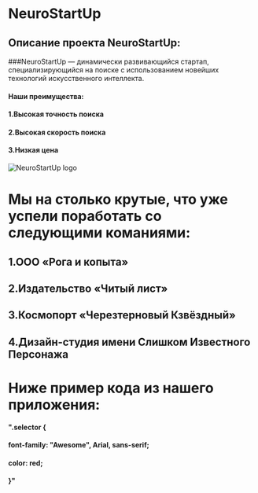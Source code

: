 # NeuroStartUp

## Описание проекта NeuroStartUp:

###NeuroStartUp — динамически развивающийся стартап, специализирующийся на поиске с использованием новейших технологий искусственного интеллекта.

#### Наши преимущества:


#### 1.Высокая точность поиска
#### 2.Высокая скорость поиска
#### 3.Низкая цена

![NeuroStartUp logo](https://camo.githubusercontent.com/79ee96a8b8fa098c44d1ca302006f24d008408a1c22fc13260437214d705a23d/68747470733a2f2f6e65746f6c6f67792d636f64652e6769746875622e696f2f6769742d686f6d65776f726b732f696e74726f64756374696f6e2f6173736574732f6c6f676f2e706e67)

#   Мы на столько крутые, что уже успели поработать со следующими команиями:

##  1.ООО «Рога и копыта»
##  2.Издательство «Читый лист»
##  3.Космопорт «Черезтерновый Кзвёздный»
##  4.Дизайн-студия имени Слишком Известного Персонажа

#   Ниже пример кода из нашего приложения:

####    ".selector {
####    font-family: "Awesome", Arial, sans-serif;
####    color: red;
####    }"